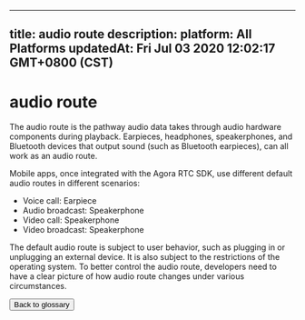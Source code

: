
---
title: audio route
description: 
platform: All Platforms
updatedAt: Fri Jul 03 2020 12:02:17 GMT+0800 (CST)
---
# audio route
The audio route is the pathway audio data takes through audio hardware components during playback. Earpieces, headphones, speakerphones, and Bluetooth devices that output sound (such as Bluetooth earpieces), can all work as an audio route.

Mobile apps, once integrated with the Agora RTC SDK, use different default audio routes in different scenarios:

- Voice call: Earpiece
- Audio broadcast: Speakerphone
- Video call: Speakerphone
- Video broadcast: Speakerphone

The default audio route is subject to user behavior, such as plugging in or unplugging an external device. It is also subject to the restrictions of the operating system. To better control the audio route, developers need to have a clear picture of how audio route changes under various circumstances.

<a href="../../en/Agora%20Platform/terms.md"><button>Back to glossary</button></a>
